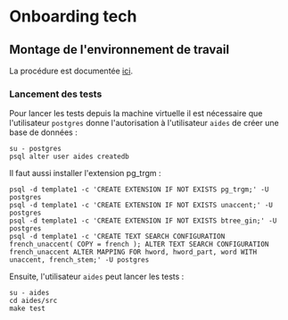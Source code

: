 # Onboarding tech

## Montage de l'environnement de travail

La procédure est documentée [ici](https://github.com/MTES-MCT/aides-territoires/wiki/Installation-de-l'environment-en-local).


### Lancement des tests

Pour lancer les tests depuis la machine virtuelle il est nécessaire que l'utilisateur `postgres` donne l'autorisation à l'utilisateur `aides` de créer une base de données :

    su - postgres
    psql alter user aides createdb

Il faut aussi installer l'extension pg_trgm :

    psql -d template1 -c 'CREATE EXTENSION IF NOT EXISTS pg_trgm;' -U postgres
    psql -d template1 -c 'CREATE EXTENSION IF NOT EXISTS unaccent;' -U postgres
    psql -d template1 -c 'CREATE EXTENSION IF NOT EXISTS btree_gin;' -U postgres
    psql -d template1 -c 'CREATE TEXT SEARCH CONFIGURATION french_unaccent( COPY = french ); ALTER TEXT SEARCH CONFIGURATION french_unaccent ALTER MAPPING FOR hword, hword_part, word WITH unaccent, french_stem;' -U postgres

Ensuite, l'utilisateur `aides` peut lancer les tests :

    su - aides
    cd aides/src
    make test
